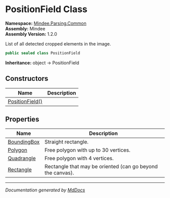 ﻿<!--  
  <auto-generated>   
    The contents of this file were generated by a tool.  
    Changes to this file may be list if the file is regenerated  
  </auto-generated>   
-->

# PositionField Class

**Namespace:** [Mindee.Parsing.Common](../index.md)  
**Assembly:** Mindee  
**Assembly Version:** 1.2.0

List of all detected cropped elements in the image.

```csharp
public sealed class PositionField
```

**Inheritance:** object → PositionField

## Constructors

| Name                                     | Description |
| ---------------------------------------- | ----------- |
| [PositionField()](constructors/index.md) |             |

## Properties

| Name                                     | Description                                                |
| ---------------------------------------- | ---------------------------------------------------------- |
| [BoundingBox](properties/BoundingBox.md) | Straight rectangle.                                        |
| [Polygon](properties/Polygon.md)         | Free polygon with up to 30 vertices.                       |
| [Quadrangle](properties/Quadrangle.md)   | Free polygon with 4 vertices.                              |
| [Rectangle](properties/Rectangle.md)     | Rectangle that may be oriented (can go beyond the canvas). |

___

*Documentation generated by [MdDocs](https://github.com/ap0llo/mddocs)*
